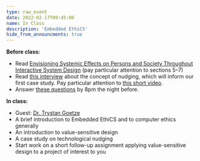 ```yaml
---
type: raw_event
date: 2022-02-17T09:45:00
name: In Class
description: 'Embedded EthiCS'
hide_from_announcments: true
---
```


**Before class:** 
* Read [Envisioning Systemic Effects on Persons and Society Throughout Interactive System Design](https://dl-acm-org.ezp-prod1.hul.harvard.edu/doi/abs/10.1145/1394445.1394446) (pay particular attention to sections 5–7)
* Read [this interview](https://www.mckinsey.com/business-functions/strategy-and-corporate-finance/our-insights/much-anew-about-nudging) about the concept of nudging, which will inform our first case study. Pay particular attention to [this short video](https://www.mckinsey.com/Videos/video?vid=6265333924001&plyrid=HkOJqCPWdb&aid=ED969673-0183-4C11-8EAC-E2C8DD7AA1B5). 
* Answer [these questions](https://docs.google.com/forms/d/e/1FAIpQLSe2pZPqzz1pLiee0ZL-upW6-Y3s7xgR4_LSecOxDDEVdzWOEA/viewform?usp=sf_link) by 8pm the night before. 

**In class:** 
* Guest: [Dr. Trystan Goetze](https://www.trystangoetze.ca/)
* A brief introduction to Embedded EthiCS and to computer ethics generally
* An introduction to value-sensitive design
* A case study on technological nudging
* Start work on a short follow-up assignment applying value-sensitive design to a project of interest to you
